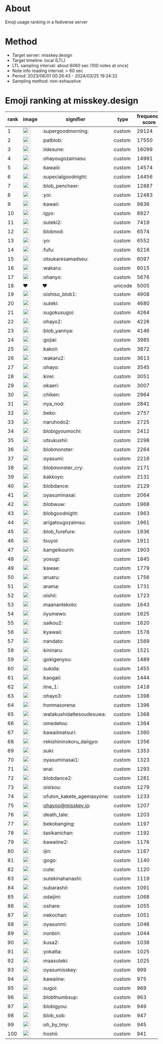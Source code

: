 # About
Emoji usage ranking in a fediverse server

# Method
- Target server: misskey.design
- Target timeline: local (LTL)
- LTL sampling interval: about 6060 sec (100 notes at once)
- Note info reading interval: > 60 sec
- Period: 2023/06/01 00:26:43 - 2024/03/25 19:24:32 
- Sampling method: non-exhaustive

# Emoji ranking at misskey.design

|rank|image|signifier|type|frequency score|
|----|----|----|----|----|
|1|<img height="24" src="https://misskey.design/emoji/supergoodmorning.webp">|:supergoodmorning:|custom|29124|
|2|<img height="24" src="https://misskey.design/emoji/patblob.webp">|:patblob:|custom|17550|
|3|<img height="24" src="https://misskey.design/emoji/iidesune.webp">|:iidesune:|custom|16099|
|4|<img height="24" src="https://misskey.design/emoji/ohayougozaimasu.webp">|:ohayougozaimasu:|custom|14991|
|5|<img height="24" src="https://misskey.design/emoji/kawaiii.webp">|:kawaiii:|custom|14574|
|6|<img height="24" src="https://misskey.design/emoji/supecialgoodnight.webp">|:supecialgoodnight:|custom|14456|
|7|<img height="24" src="https://misskey.design/emoji/blob_pencheer.webp">|:blob_pencheer:|custom|12887|
|8|<img height="24" src="https://misskey.design/emoji/yoi.webp">|:yoi:|custom|12483|
|9|<img height="24" src="https://misskey.design/emoji/kawaii.webp">|:kawaii:|custom|9836|
|10|<img height="24" src="https://misskey.design/emoji/igyo.webp">|:igyo:|custom|8927|
|11|<img height="24" src="https://misskey.design/emoji/suteki2.webp">|:suteki2:|custom|7419|
|12|<img height="24" src="https://misskey.design/emoji/blobnod.webp">|:blobnod:|custom|6574|
|13|<img height="24" src="https://misskey.design/emoji/yo.webp">|:yo:|custom|6552|
|14|<img height="24" src="https://misskey.design/emoji/fufu.webp">|:fufu:|custom|6216|
|15|<img height="24" src="https://misskey.design/emoji/otsukaresamadseu.webp">|:otsukaresamadseu:|custom|6097|
|16|<img height="24" src="https://misskey.design/emoji/wakaru.webp">|:wakaru:|custom|6015|
|17|<img height="24" src="https://misskey.design/emoji/ohanyo.webp">|:ohanyo:|custom|5676|
|18|❤|❤|unicode|5005|
|19|<img height="24" src="https://misskey.design/emoji/oishiso_blob1.webp">|:oishiso_blob1:|custom|4908|
|20|<img height="24" src="https://misskey.design/emoji/suteki.webp">|:suteki:|custom|4680|
|21|<img height="24" src="https://misskey.design/emoji/sugokusugoi.webp">|:sugokusugoi:|custom|4264|
|22|<img height="24" src="https://misskey.design/emoji/ohayo2.webp">|:ohayo2:|custom|4226|
|23|<img height="24" src="https://misskey.design/emoji/blob_yannya.webp">|:blob_yannya:|custom|4146|
|24|<img height="24" src="https://misskey.design/emoji/gojiai.webp">|:gojiai:|custom|3985|
|25|<img height="24" src="https://misskey.design/emoji/kakoii.webp">|:kakoii:|custom|3872|
|26|<img height="24" src="https://misskey.design/emoji/wakaru2.webp">|:wakaru2:|custom|3613|
|27|<img height="24" src="https://misskey.design/emoji/ohayo.webp">|:ohayo:|custom|3545|
|28|<img height="24" src="https://misskey.design/emoji/kirei.webp">|:kirei:|custom|3051|
|29|<img height="24" src="https://misskey.design/emoji/okaeri.webp">|:okaeri:|custom|3007|
|30|<img height="24" src="https://misskey.design/emoji/chiken.webp">|:chiken:|custom|2964|
|31|<img height="24" src="https://misskey.design/emoji/nya_nod.webp">|:nya_nod:|custom|2841|
|32|<img height="24" src="https://misskey.design/emoji/beko.webp">|:beko:|custom|2757|
|33|<img height="24" src="https://misskey.design/emoji/naruhodo2.webp">|:naruhodo2:|custom|2725|
|34|<img height="24" src="https://misskey.design/emoji/blobigyoumochi.webp">|:blobigyoumochi:|custom|2412|
|35|<img height="24" src="https://misskey.design/emoji/utsukushii.webp">|:utsukushii:|custom|2298|
|36|<img height="24" src="https://misskey.design/emoji/blobmonster.webp">|:blobmonster:|custom|2264|
|37|<img height="24" src="https://misskey.design/emoji/oyasumi.webp">|:oyasumi:|custom|2216|
|38|<img height="24" src="https://misskey.design/emoji/blobmonster_cry.webp">|:blobmonster_cry:|custom|2171|
|39|<img height="24" src="https://misskey.design/emoji/kakkoyo.webp">|:kakkoyo:|custom|2131|
|40|<img height="24" src="https://misskey.design/emoji/blobdance.webp">|:blobdance:|custom|2129|
|41|<img height="24" src="https://misskey.design/emoji/oyasuminasai.webp">|:oyasuminasai:|custom|2064|
|42|<img height="24" src="https://misskey.design/emoji/blobwuw.webp">|:blobwuw:|custom|1968|
|43|<img height="24" src="https://misskey.design/emoji/blobgoodnight.webp">|:blobgoodnight:|custom|1963|
|44|<img height="24" src="https://misskey.design/emoji/arigatougozaimsu.webp">|:arigatougozaimsu:|custom|1961|
|45|<img height="24" src="https://misskey.design/emoji/blob_furefure.webp">|:blob_furefure:|custom|1936|
|46|<img height="24" src="https://misskey.design/emoji/tsuyoi.webp">|:tsuyoi:|custom|1911|
|47|<img height="24" src="https://misskey.design/emoji/kangeikourin.webp">|:kangeikourin:|custom|1903|
|48|<img height="24" src="https://misskey.design/emoji/yosugi.webp">|:yosugi:|custom|1845|
|49|<img height="24" src="https://misskey.design/emoji/kawae.webp">|:kawae:|custom|1779|
|50|<img height="24" src="https://misskey.design/emoji/aruaru.webp">|:aruaru:|custom|1756|
|51|<img height="24" src="https://misskey.design/emoji/arama.webp">|:arama:|custom|1731|
|52|<img height="24" src="https://misskey.design/emoji/oishii.webp">|:oishii:|custom|1723|
|53|<img height="24" src="https://misskey.design/emoji/maanantekoto.webp">|:maanantekoto:|custom|1643|
|54|<img height="24" src="https://misskey.design/emoji/iiyumewo.webp">|:iiyumewo:|custom|1625|
|55|<img height="24" src="https://misskey.design/emoji/saikou2.webp">|:saikou2:|custom|1620|
|56|<img height="24" src="https://misskey.design/emoji/kyawaii.webp">|:kyawaii:|custom|1578|
|57|<img height="24" src="https://misskey.design/emoji/nandato.webp">|:nandato:|custom|1569|
|58|<img height="24" src="https://misskey.design/emoji/kininaru.webp">|:kininaru:|custom|1521|
|59|<img height="24" src="https://misskey.design/emoji/gokigenyou.webp">|:gokigenyou:|custom|1489|
|60|<img height="24" src="https://misskey.design/emoji/sukida.webp">|:sukida:|custom|1455|
|61|<img height="24" src="https://misskey.design/emoji/kaogaii.webp">|:kaogaii:|custom|1444|
|62|<img height="24" src="https://misskey.design/emoji/iine_1.webp">|:iine_1:|custom|1418|
|63|<img height="24" src="https://misskey.design/emoji/ohayo3.webp">|:ohayo3:|custom|1398|
|64|<img height="24" src="https://misskey.design/emoji/honmasorena.webp">|:honmasorena:|custom|1396|
|65|<img height="24" src="https://misskey.design/emoji/watakushidattesoudesuwa.webp">|:watakushidattesoudesuwa:|custom|1368|
|66|<img height="24" src="https://misskey.design/emoji/omedetou.webp">|:omedetou:|custom|1364|
|67|<img height="24" src="https://misskey.design/emoji/kawaiimatsuri.webp">|:kawaiimatsuri:|custom|1360|
|68|<img height="24" src="https://misskey.design/emoji/rekishininokoru_daiigyo.webp">|:rekishininokoru_daiigyo:|custom|1356|
|69|<img height="24" src="https://misskey.design/emoji/suki.webp">|:suki:|custom|1353|
|70|<img height="24" src="https://misskey.design/emoji/oyasuminasai1.webp">|:oyasuminasai1:|custom|1323|
|71|<img height="24" src="https://misskey.design/emoji/erai.webp">|:erai:|custom|1293|
|72|<img height="24" src="https://misskey.design/emoji/blobdance2.webp">|:blobdance2:|custom|1281|
|73|<img height="24" src="https://misskey.design/emoji/oisisou.webp">|:oisisou:|custom|1279|
|74|<img height="24" src="https://misskey.design/emoji/ofuton_kakete_agemasyone.webp">|:ofuton_kakete_agemasyone:|custom|1233|
|75|<img height="24" src="https://misskey.design/emoji/ohayoo.webp">|:ohayoo@misskey.io:|custom|1207|
|76|<img height="24" src="https://misskey.design/emoji/death_tale.webp">|:death_tale:|custom|1203|
|77|<img height="24" src="https://misskey.design/emoji/bekobanging.webp">|:bekobanging:|custom|1197|
|78|<img height="24" src="https://misskey.design/emoji/tasikanichan.webp">|:tasikanichan:|custom|1192|
|79|<img height="24" src="https://misskey.design/emoji/kawaiine2.webp">|:kawaiine2:|custom|1176|
|80|<img height="24" src="https://misskey.design/emoji/ijin.webp">|:ijin:|custom|1167|
|81|<img height="24" src="https://misskey.design/emoji/gogo.webp">|:gogo:|custom|1140|
|82|<img height="24" src="https://misskey.design/emoji/cute.webp">|:cute:|custom|1120|
|83|<img height="24" src="https://misskey.design/emoji/sutekinahanashi.webp">|:sutekinahanashi:|custom|1119|
|84|<img height="24" src="https://misskey.design/emoji/subarashii.webp">|:subarashii:|custom|1091|
|85|<img height="24" src="https://misskey.design/emoji/odaijini.webp">|:odaijini:|custom|1068|
|86|<img height="24" src="https://misskey.design/emoji/oshare.webp">|:oshare:|custom|1055|
|87|<img height="24" src="https://misskey.design/emoji/nekochan.webp">|:nekochan:|custom|1051|
|88|<img height="24" src="https://misskey.design/emoji/oyasunmi.webp">|:oyasunmi:|custom|1046|
|89|<img height="24" src="https://misskey.design/emoji/nonbiri.webp">|:nonbiri:|custom|1044|
|90|<img height="24" src="https://misskey.design/emoji/kusa2.webp">|:kusa2:|custom|1038|
|91|<img height="24" src="https://misskey.design/emoji/yokatta.webp">|:yokatta:|custom|1025|
|92|<img height="24" src="https://misskey.design/emoji/maasuteki.webp">|:maasuteki:|custom|1025|
|93|<img height="24" src="https://misskey.design/emoji/oyasumisskey.webp">|:oyasumisskey:|custom|999|
|94|<img height="24" src="https://misskey.design/emoji/kawaiine.webp">|:kawaiine:|custom|975|
|95|<img height="24" src="https://misskey.design/emoji/sugoi.webp">|:sugoi:|custom|969|
|96|<img height="24" src="https://misskey.design/emoji/blobthumbsup.webp">|:blobthumbsup:|custom|963|
|97|<img height="24" src="https://misskey.design/emoji/blobigyou.webp">|:blobigyou:|custom|949|
|98|<img height="24" src="https://misskey.design/emoji/blob_sob.webp">|:blob_sob:|custom|947|
|99|<img height="24" src="https://misskey.design/emoji/oh_by_tmy.webp">|:oh_by_tmy:|custom|945|
|100|<img height="24" src="https://misskey.design/emoji/hoshii.webp">|:hoshii:|custom|941|

